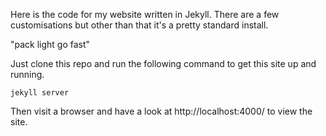 Here is the code for my website written in Jekyll. There are a few customisations but other than that it's a pretty standard install.

  "pack light go fast"

Just clone this repo and run the following command to get this site up and running.

	jekyll server

Then visit a browser and have a look at http://localhost:4000/ to view the site.